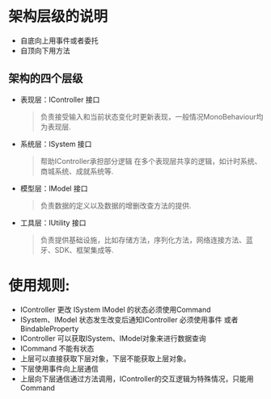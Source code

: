# 架构层级的说明

* 自底向上用事件或者委托
* 自顶向下用方法

## 架构的四个层级

* 表现层：IController 接口 
  > 负责接受输入和当前状态变化时更新表现，一般情况MonoBehaviour均为表现层.
* 系统层：ISystem 接口 
  > 帮助IController承担部分逻辑 在多个表现层共享的逻辑，如计时系统、商城系统、成就系统等.
* 模型层：IModel 接口
  > 负责数据的定义以及数据的增删改查方法的提供.
* 工具层：IUtility 接口
  > 负责提供基础设施，比如存储方法，序列化方法，网络连接方法、蓝牙、SDK、框架集成等.

# 使用规则:

* IController 更改 ISystem IModel 的状态必须使用Command
* ISystem、IModel 状态发生改变后通知IController 必须使用事件 或者 BindableProperty
* IController 可以获取ISystem、IModel对象来进行数据查询
* ICommand 不能有状态
* 上层可以直接获取下层对象，下层不能获取上层对象。
* 下层使用事件向上层通信
* 上层向下层通信通过方法调用，IController的交互逻辑为特殊情况，只能用Command


